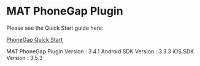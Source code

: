 # MAT PhoneGap Plugin

Please see the Quick Start guide here:

[PhoneGap Quick Start](https://developers.mobileapptracking.com/phonegap-plugin/)

MAT PhoneGap Plugin Version : 3.4.1
Android SDK Version         : 3.3.3
iOS SDK Version             : 3.5.3
